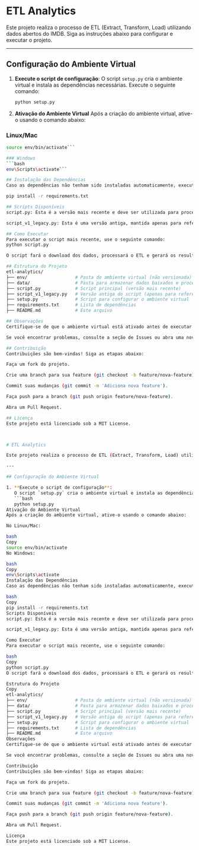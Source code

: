 # ETL Analytics

Este projeto realiza o processo de ETL (Extract, Transform, Load) utilizando dados abertos do IMDB. Siga as instruções abaixo para configurar e executar o projeto.

---

## Configuração do Ambiente Virtual

1. **Execute o script de configuração**:
   O script `setup.py` cria o ambiente virtual e instala as dependências necessárias. Execute o seguinte comando:
   ```bash
   python setup.py

2. **Ativação do Ambiente Virtual** 
   Após a criação do ambiente virtual, ative-o usando o comando abaixo:

### Linux/Mac
```bash
source env/bin/activate```

### Windows
```bash
env\Scripts\activate```

## Instalação das Dependências
Caso as dependências não tenham sido instaladas automaticamente, execute:

pip install -r requirements.txt

## Scripts Disponíveis
script.py: Esta é a versão mais recente e deve ser utilizada para processamento de dados. Ela contém todas as atualizações e correções de bugs.

script_v1_legacy.py: Esta é uma versão antiga, mantida apenas para referência histórica. Não recomendamos o uso desta versão.

## Como Executar
Para executar o script mais recente, use o seguinte comando:
python script.py

O script fará o download dos dados, processará o ETL e gerará os resultados.

## Estrutura do Projeto
etl-analytics/
├── env/                  # Pasta do ambiente virtual (não versionada)
├── data/                 # Pasta para armazenar dados baixados e processados
├── script.py             # Script principal (versão mais recente)
├── script_v1_legacy.py   # Versão antiga do script (apenas para referência)
├── setup.py              # Script para configurar o ambiente virtual
├── requirements.txt      # Lista de dependências
├── README.md             # Este arquivo

## Observações
Certifique-se de que o ambiente virtual está ativado antes de executar o script.

Se você encontrar problemas, consulte a seção de Issues ou abra uma nova issue.

## Contribuição
Contribuições são bem-vindas! Siga as etapas abaixo:

Faça um fork do projeto.

Crie uma branch para sua feature (git checkout -b feature/nova-feature).

Commit suas mudanças (git commit -m 'Adiciona nova feature').

Faça push para a branch (git push origin feature/nova-feature).

Abra um Pull Request.

## Licença
Este projeto está licenciado sob a MIT License.



# ETL Analytics

Este projeto realiza o processo de ETL (Extract, Transform, Load) utilizando dados abertos do IMDB. Siga as instruções abaixo para configurar e executar o projeto.

---

## Configuração do Ambiente Virtual

1. **Execute o script de configuração**:
   O script `setup.py` cria o ambiente virtual e instala as dependências necessárias. Execute o seguinte comando:
   ```bash
   python setup.py
Ativação do Ambiente Virtual
Após a criação do ambiente virtual, ative-o usando o comando abaixo:

No Linux/Mac:

bash
Copy
source env/bin/activate
No Windows:

bash
Copy
env\Scripts\activate
Instalação das Dependências
Caso as dependências não tenham sido instaladas automaticamente, execute:

bash
Copy
pip install -r requirements.txt
Scripts Disponíveis
script.py: Esta é a versão mais recente e deve ser utilizada para processamento de dados. Ela contém todas as atualizações e correções de bugs.

script_v1_legacy.py: Esta é uma versão antiga, mantida apenas para referência histórica. Não recomendamos o uso desta versão.

Como Executar
Para executar o script mais recente, use o seguinte comando:

bash
Copy
python script.py
O script fará o download dos dados, processará o ETL e gerará os resultados.

Estrutura do Projeto
Copy
etl-analytics/
├── env/                  # Pasta do ambiente virtual (não versionada)
├── data/                 # Pasta para armazenar dados baixados e processados
├── script.py             # Script principal (versão mais recente)
├── script_v1_legacy.py   # Versão antiga do script (apenas para referência)
├── setup.py              # Script para configurar o ambiente virtual
├── requirements.txt      # Lista de dependências
├── README.md             # Este arquivo
Observações
Certifique-se de que o ambiente virtual está ativado antes de executar o script.

Se você encontrar problemas, consulte a seção de Issues ou abra uma nova issue.

Contribuição
Contribuições são bem-vindas! Siga as etapas abaixo:

Faça um fork do projeto.

Crie uma branch para sua feature (git checkout -b feature/nova-feature).

Commit suas mudanças (git commit -m 'Adiciona nova feature').

Faça push para a branch (git push origin feature/nova-feature).

Abra um Pull Request.

Licença
Este projeto está licenciado sob a MIT License.
